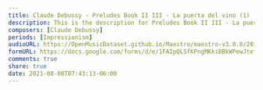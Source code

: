 ```yaml
---
title: Claude Debussy - Preludes Book II III - La puerta del vino (1)
description: This is the description for Preludes Book II III - La puerta del vino by Claude Debussy
composers: [Claude Debussy]
periods: [Impressionism]
audioURL: https://OpenMusicDataset.github.io/Maestro/maestro-v3.0.0/2013/ORIG-MIDI_01_7_8_13_Group__MID--AUDIO_02_R2_2013_wav--2.midi
formURL: https://docs.google.com/forms/d/e/1FAIpQLSfKPngMKkiBBkWPewJtefMI-qfrNH5R8UStRn3u_td8-yx5CQ/viewform
comments: true
share: true
date: 2021-08-08T07:43:13-06:00
---
```

